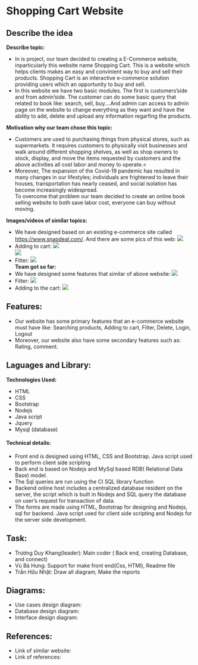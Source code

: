 # Shopping Cart Website

## Describe the idea
**Describe topic:**<br>
- In is project, our team decided to creating a E-Commerce website, inparticularly this website name Shopping Cart. This is a website which helps clients makes an easy and convinient way to buy and sell their products. Shopping Cart is an interactive e-commerce solution providing users which an opportunity to buy and sell.
- In this website we have two basic modules. The first is customers’side and from admin’side. The customer can do some basic query that related to book like: search, sell, buy….And admin can access to admin page on the website to change everything as they want and have the ability to add, delete and upload any information regarfing the products.</br>

**Motivation why our team chose this topic:**<br>
- Customers are used to purchasing things from physical stores, such as supermarkets. It requires customers to physically visit businesses and walk around different shopping shelves, as well as shop owners to stock, display, and move the items requested by customers and the above activities all cost labor and money to operate.<
- Moreover, The expansion of the Covid-19 pandemic has resulted in many changes in our lifestyles; individuals are frightened to leave their houses, transportation has nearly ceased, and social isolation has become increasingly widespread.<br>
To overcome that problem our team decided to create an online book selling website to both save labor cost, everyone can buy without moving.<br>

**Images/videos of similar topics:**<br>
  - We have designed based on an existing e-commerce site called https://www.snapdeal.com/. And there are some pics of this web: <img src="https://user-images.githubusercontent.com/71269151/172287484-5c0abd65-1c0d-4f70-8449-77f74bc678bd.png"/>
  - Adding to cart: <img src="https://user-images.githubusercontent.com/71269151/172293082-4167fb83-4228-4916-b02a-908a68e27a5f.png"/> </br>
    <img src="https://user-images.githubusercontent.com/71269151/172293117-5e350fbb-f905-47a4-8144-42677ddb6bf1.png"/> </br>
  - Filter: <img src="https://user-images.githubusercontent.com/71269151/172293129-0d8cd870-9cba-4068-a735-9651175ddb20.png"/> </br>
**Team got so far:**<br>
  - We have designed some features that similar of above website: <img src="https://user-images.githubusercontent.com/71269151/172293875-7ac77c69-aadf-4c28-af7f-3287ceb1e3c9.png"/> </br>
  - Filter:  <img src="https://user-images.githubusercontent.com/71269151/172293913-f18fcca2-b206-4a4b-87ca-7602159042bc.png"/> </br>
  - Adding to the cart: <img src="https://user-images.githubusercontent.com/71269151/172293929-198a1a2b-744e-4409-aae5-ee00c32e81d8.png"/> </br>
## Features:
  -	Our website has some primary features that an e-commerce website must have like: Searching products, Adding to cart, Filter, Delete, Login, Logout
  -	Moreover, our website also have some secondary features such as: Rating, comment.

## Laguages and Library:
  **Technologies Used:**</br>
  - HTML
  - CSS
  - Bootstrap
  - Nodejs
  - Java script
  - Jquery
  - Mysql (database) </br>
  #### Technical details:</br>
  - Front end is designed using HTML, CSS  and Bootstrap. Java script used to perform client side scripting 
  - Back end is based on Nodejs and MySql based RDB( Relational Data Base) model.
  - The Sql queries are run using the CI SQL library function
  - Backend online host includes a centralized 	database resident on the server, the script which is built  in Nodejs and SQL query the database on user’s request for transaction of data.
  - The forms are made using HTML, Bootstrap for designing and Nodejs, sql for backend. Java script used for client side scripting and Nodejs for the server side development.
## Task:
  - Trương Duy Khang(leader): Main coder ( Back end, creating Database, and connect)
  - Vũ Bá Hưng: Support for make front end(Css, HTMl), Readme file
  - Trần Hữu Nhật: Draw all diagram, Make the reports
## Diagrams:
  - Use cases design diagram:
  - Database design diagram:
  - Interface design diagram:
## References:
  - Link of similar website:
  - Link of references:
